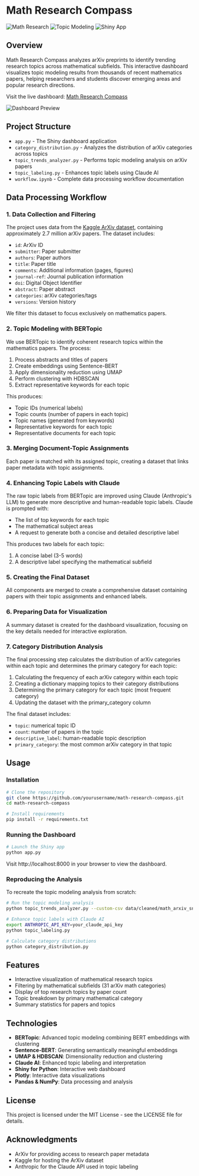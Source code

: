 # Math Research Compass

![Math Research](https://img.shields.io/badge/Research-Mathematics-blue)
![Topic Modeling](https://img.shields.io/badge/NLP-Topic%20Modeling-green)
![Shiny App](https://img.shields.io/badge/App-Shiny-red)

## Overview

Math Research Compass analyzes arXiv preprints to identify trending research topics across mathematical subfields. This interactive dashboard visualizes topic modeling results from thousands of recent mathematics papers, helping researchers and students discover emerging areas and popular research directions.

Visit the live dashboard: [Math Research Compass](https://your-shiny-app-url)

![Dashboard Preview](path/to/dashboard_screenshot.png)

## Project Structure

- `app.py` - The Shiny dashboard application
- `category_distribution.py` - Analyzes the distribution of arXiv categories across topics
- `topic_trends_analyzer.py` - Performs topic modeling analysis on arXiv papers
- `topic_labeling.py` - Enhances topic labels using Claude AI
- `workflow.ipynb` - Complete data processing workflow documentation

## Data Processing Workflow

### 1. Data Collection and Filtering

The project uses data from the [Kaggle ArXiv dataset](https://www.kaggle.com/datasets/Cornell-University/arxiv), containing approximately 2.7 million arXiv papers. The dataset includes:

- `id`: ArXiv ID
- `submitter`: Paper submitter
- `authors`: Paper authors
- `title`: Paper title
- `comments`: Additional information (pages, figures)
- `journal-ref`: Journal publication information
- `doi`: Digital Object Identifier
- `abstract`: Paper abstract
- `categories`: arXiv categories/tags
- `versions`: Version history

We filter this dataset to focus exclusively on mathematics papers.

### 2. Topic Modeling with BERTopic

We use BERTopic to identify coherent research topics within the mathematics papers. The process:

1. Process abstracts and titles of papers
2. Create embeddings using Sentence-BERT
3. Apply dimensionality reduction using UMAP
4. Perform clustering with HDBSCAN
5. Extract representative keywords for each topic

This produces:
- Topic IDs (numerical labels)
- Topic counts (number of papers in each topic)
- Topic names (generated from keywords)
- Representative keywords for each topic
- Representative documents for each topic

### 3. Merging Document-Topic Assignments

Each paper is matched with its assigned topic, creating a dataset that links paper metadata with topic assignments.

### 4. Enhancing Topic Labels with Claude

The raw topic labels from BERTopic are improved using Claude (Anthropic's LLM) to generate more descriptive and human-readable topic labels. Claude is prompted with:
- The list of top keywords for each topic
- The mathematical subject areas
- A request to generate both a concise and detailed descriptive label

This produces two labels for each topic:
1. A concise label (3-5 words)
2. A descriptive label specifying the mathematical subfield

### 5. Creating the Final Dataset

All components are merged to create a comprehensive dataset containing papers with their topic assignments and enhanced labels.

### 6. Preparing Data for Visualization

A summary dataset is created for the dashboard visualization, focusing on the key details needed for interactive exploration.

### 7. Category Distribution Analysis

The final processing step calculates the distribution of arXiv categories within each topic and determines the primary category for each topic:

1. Calculating the frequency of each arXiv category within each topic
2. Creating a dictionary mapping topics to their category distributions
3. Determining the primary category for each topic (most frequent category)
4. Updating the dataset with the primary_category column

The final dataset includes:
- `topic`: numerical topic ID
- `count`: number of papers in the topic
- `descriptive_label`: human-readable topic description
- `primary_category`: the most common arXiv category in that topic

## Usage

### Installation

```bash
# Clone the repository
git clone https://github.com/yourusername/math-research-compass.git
cd math-research-compass

# Install requirements
pip install -r requirements.txt
```

### Running the Dashboard

```bash
# Launch the Shiny app
python app.py
```

Visit http://localhost:8000 in your browser to view the dashboard.

### Reproducing the Analysis

To recreate the topic modeling analysis from scratch:

```bash
# Run the topic modeling analysis
python topic_trends_analyzer.py --custom-csv data/cleaned/math_arxiv_snapshot.csv --years 5

# Enhance topic labels with Claude AI
export ANTHROPIC_API_KEY=your_claude_api_key
python topic_labeling.py

# Calculate category distributions
python category_distribution.py
```

## Features

- Interactive visualization of mathematical research topics
- Filtering by mathematical subfields (31 arXiv math categories)
- Display of top research topics by paper count
- Topic breakdown by primary mathematical category
- Summary statistics for papers and topics

## Technologies

- **BERTopic**: Advanced topic modeling combining BERT embeddings with clustering
- **Sentence-BERT**: Generating semantically meaningful embeddings
- **UMAP & HDBSCAN**: Dimensionality reduction and clustering
- **Claude AI**: Enhanced topic labeling and interpretation
- **Shiny for Python**: Interactive web dashboard
- **Plotly**: Interactive data visualizations
- **Pandas & NumPy**: Data processing and analysis

## License

This project is licensed under the MIT License - see the LICENSE file for details.

## Acknowledgments

- ArXiv for providing access to research paper metadata
- Kaggle for hosting the ArXiv dataset
- Anthropic for the Claude API used in topic labeling
